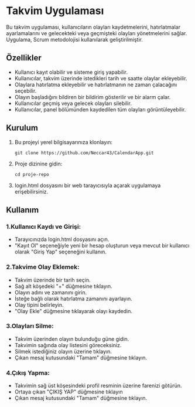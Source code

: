 # **Takvim Uygulaması**

Bu takvim uygulaması, kullanıcıların olayları kaydetmelerini, hatırlatmalar ayarlamalarını ve gelecekteki veya geçmişteki olayları yönetmelerini sağlar. Uygulama, Scrum metodolojisi kullanılarak geliştirilmiştir.

## **Özellikler**

* Kullanıcı kayıt olabilir ve sisteme giriş yapabilir.
* Kullanıcılar, takvim üzerinde istedikleri tarih ve saatte olaylar ekleyebilir.
* Olaylara hatırlatma ekleyebilir ve hatırlatmanın ne zaman çalacağını seçebilir.
* Olayın başladığını bildiren bir bildirim gösterilir ve bir alarm çalar.
* Kullanıcılar geçmiş veya gelecek olayları silebilir.
* Kullanıcılar, panel bölümünden kaydedilen tüm olayları görüntüleyebilir.

## **Kurulum**

1. Bu projeyi yerel bilgisayarınıza klonlayın:

   ```git clone https://github.com/Neccar43/CalendarApp.git```

2. Proje dizinine gidin:

   ```cd proje-repo```

3. login.html dosyasını bir web tarayıcısıyla açarak uygulamaya erişebilirsiniz.

## **Kullanım**

### 1.**Kullanıcı Kaydı ve Girişi:**
* Tarayıcınızda login.html dosyasını açın.
* "Kayıt Ol" seçeneğiyle yeni bir hesap oluşturun veya mevcut bir kullanıcı olarak "Giriş Yap" seçeneğini kullanın.


### 2.**Takvime Olay Eklemek:**
* Takvim üzerinde bir tarih seçin.
* Sağ alt köşedeki "+" düğmesine tıklayın.
* Olayın adını ve zamanını girin.
* İsteğe bağlı olarak hatırlatma zamanını ayarlayın.
* Olay tipini belirleyin.
* "Olay Ekle" düğmesine tıklayarak olayı kaydedin.


### 3.**Olayları Silme:**
* Takvim üzerinden olayın bulunduğu güne gidin.
* Takvimin sağında olay listesini göreceksiniz.
* Silmek istediğiniz olayın üzerine tıklayın.
* Çıkan mesaj kutusundaki "Tamam" düğmesine tıklayın.


### 4.**Çıkış Yapma:**
* Takvimin sağ üst köşesindeki profil resminin üzerine farenizi götürün.
* Ortaya çıkan "ÇIKIŞ YAP" düğmesine tıklayın
* Çıkan mesaj kutusundaki "Tamam" düğmesine tıklayın.
